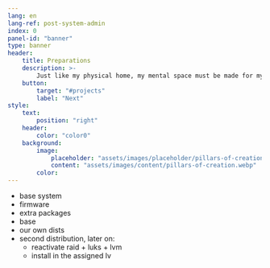 ```yaml
---
lang: en
lang-ref: post-system-admin
index: 0
panel-id: "banner"
type: banner
header:
    title: Preparations
    description: >-
        Just like my physical home, my mental space must be made for my needs.
    button:
        target: "#projects"
        label: "Next"
style:
    text:
        position: "right"
    header:
        color: "color0"
    background:
        image:
            placeholder: "assets/images/placeholder/pillars-of-creation.webp"
            content: "assets/images/content/pillars-of-creation.webp"
        color:
---
```

- base system
- firmware
- extra packages
- base
- our own dists
- second distribution, later on:
  - reactivate raid + luks + lvm
  - install in the assigned lv
